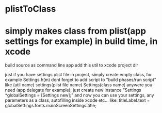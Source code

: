 # plistToClass
# simply makes class from plist(app settings for example) in build time, in xcode


build source as command line app
add this util to xcode project dir

just if you have settings.plist file in project, simply create empty class, for example Settings.h(m) 
dont forget to add script to "build phases/run script" like 
(util name) settings(plist file name) Settings(class name)
anywere you need (app delegate for example), just create new instance "Settings *globalSettings = [Settings new];"
and now you can use your settings, any parameters as a class, autofilling inside xcode etc...
like:
titleLabel.text =  globalSettings.fonts.mainScreenSettings.title;
